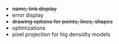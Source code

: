 - ~~name, link display~~
- error display
- ~~drawing options for points, lines, shapes~~
- optimizations
- pixel projection for hig densidty models
